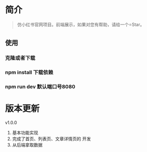 # 简介

> 仿小红书官网项目。前端展示，如果对您有帮助，请给一个⭐️Star。

## 使用
### 克隆或者下载
### npm install 下载依赖
### npm run dev 默认端口号8080
# 版本更新
v1.0.0
1. 基本功能实现
2. 完成了首页、列表页、文章详情页的 开发
3. 从后端拿取数据

